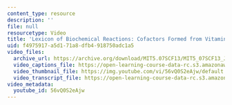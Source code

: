 ```yaml
---
content_type: resource
description: ''
file: null
resourcetype: Video
title: 'Lexicon of Biochemical Reactions: Cofactors Formed from Vitamin B12'
uid: f4975917-a5d1-71a8-dfb4-918750adc1a5
video_files:
  archive_url: https://archive.org/download/MIT5.07SCF13/MIT5_07SCF13_JoAnne_B12Cofactors_300k.mp4
  video_captions_file: https://open-learning-course-data-rc.s3.amazonaws.com/5-07sc-biological-chemistry-i-fall-2013/35cf7c686150588bbd9f2ad02f355c0d_56vQ0S2eAjw.vtt
  video_thumbnail_file: https://img.youtube.com/vi/56vQ0S2eAjw/default.jpg
  video_transcript_file: https://open-learning-course-data-rc.s3.amazonaws.com/5-07sc-biological-chemistry-i-fall-2013/06ecbdb7d0d9e196ae593fe37363feb6_56vQ0S2eAjw.pdf
video_metadata:
  youtube_id: 56vQ0S2eAjw
---
```

